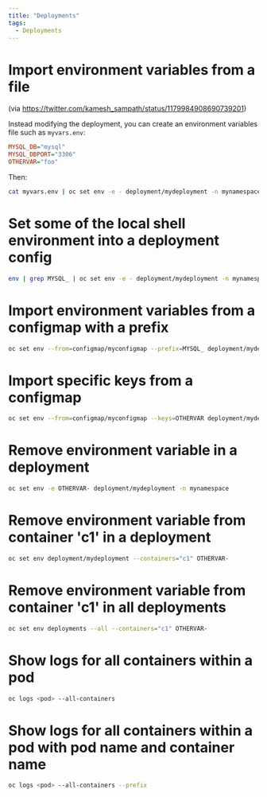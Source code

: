 ```yaml
---
title: "Deployments"
tags:
  - Deployments
---
```


# Import environment variables from a file

(via https://twitter.com/kamesh_sampath/status/1179984908690739201)

Instead modifying the deployment, you can create an environment variables file
such as `myvars.env`:

```ini
MYSQL_DB="mysql"
MYSQL_DBPORT="3306"
OTHERVAR="foo"
```

Then:

```sh
cat myvars.env | oc set env -e - deployment/mydeployment -n mynamespace
```

# Set some of the local shell environment into a deployment config

```sh
env | grep MYSQL_ | oc set env -e - deployment/mydeployment -n mynamespace
```

# Import environment variables from a configmap with a prefix

```sh
oc set env --from=configmap/myconfigmap --prefix=MYSQL_ deployment/mydeployment -n mynamespace
```

# Import specific keys from a configmap

```sh
oc set env --from=configmap/myconfigmap --keys=OTHERVAR deployment/mydeployment -n mynamespace
```

# Remove environment variable in a deployment

```sh
oc set env -e OTHERVAR- deployment/mydeployment -n mynamespace
```

# Remove environment variable from container 'c1' in a deployment

```sh
oc set env deployment/mydeployment --containers="c1" OTHERVAR-
```

# Remove environment variable from container 'c1' in all deployments

```sh
oc set env deployments --all --containers="c1" OTHERVAR-
```

# Show logs for all containers within a pod

```sh
oc logs <pod> --all-containers
```

# Show logs for all containers within a pod with pod name and container name

```sh
oc logs <pod> --all-containers --prefix
```
